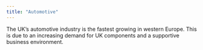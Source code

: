 ```yaml
---
title: "Automotive"
---
```

The UK’s automotive industry is the fastest growing in western Europe. This is due to an increasing demand for UK components and a supportive business environment.

